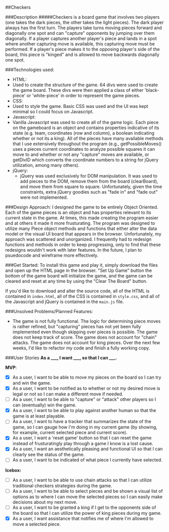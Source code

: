 ##Checkers

###Description
#####Checkers is a board game that involves two players (one takes the dark pieces, the other takes the light pieces). The dark player always has the first turn. The players take turns moving pieces forward and diagonally one spot and can "capture" opponents by jumping over them diagonally. If a player captures another player's piece and lands in a spot where another capturing move is available, this capturing move must be performed. If a player's piece makes it to the opposing player's side of the board, this piece is "kinged" and is allowed to move backwards diagonally one spot.

###Technologies used:
- HTML:
 - Used to create the structure of the game. 64 divs were used to create the game board. These divs were then applied a class of either 'black-piece' or 'white-piece' in order to represent the game pieces.
- CSS: 
 - Used to style the game. Basic CSS was used and the UI was kept minimal so I could focus on Javascript.
- Javascript:
 - Vanilla Javascript was used to create all of the game logic. Each piece on the gameboard is an object and contains properties indicative of its state (e.g. team, coordinates (row and column), a boolean indicating whether or not its a king). All of the pieces have many available methods that I use extensively throughout the program (e.g., getPossibleMoves() uses a pieces current coordinates to analyze possible squares it can move to and whether or not any "capture" moves are available, or getDivID which converts the coordinate numbers to a string for jQuery utilization, among many others).
- jQuery:
  - jQuery was used exclusively for DOM manipulation. It was used to add pieces to the DOM, remove them from the board (clearBoard), and move them from square to square. Unfortunately, given the time constraints, extra jQuery goodies such as "fade in" and "fade out" were not implemented.

###Design Approach:
I designed the game to be entirely Object Oriented. Each of the game pieces is an object and has properties relevant to its current state in the game. At times, this made creating the program easier and at others it made it more frusturating. The program was designed to utilize many Piece object methods and functions that either alter the data model or the visual UI board that appears in the browser. Unfortunately, my approach was scattered and unorganized. I frequently had to redesign functions and methods in order to keep progressing, only to find that these redesigns wouldn't work with later features. In the future, I plan to psuedocode and wireframe more effectively.

###Get Started:
To install this game and play it, simply download the files and open up the HTML page in the browser. "Set Up Game" button the bottom of the game board will initialize the game, and the game can be cleared and reset at any time by using the "Clear The Board" button. 

If you'd like to download and alter the source code, all of the HTML is contained in `index.html`, all of the CSS is contained in `style.css`, and all of the Javascript and jQuery is contained in the `main.js` file.

###Unsolved Problems/Planned Features:
- The game is not fully functional. The logic for determining piece moves is rather refined, but "capturing" pieces has not yet been fully implemented even though skipping over pieces is possible. The game does not keep track of score. The game does not account for "chain" attacks. The game does not account for king pieces. Over the next few weeks, I'd like to refactor my code and finish a fully working copy.


###User Stories
**As a ___, I want ___, so that I can ___.**


**MVP**:
- [x] As a user, I want to be able to move my pieces on the board so I can try and win the game.
- [x] As a user, I want to be notified as to whether or not my desired move is legal or not so I can make a different move if needed.
- [ ] As a user, I want to be able to "capture" or "attack" other players so I can (eventually) win the game.
- [x] As a user, I want to be able to play against another human so that the game is at least playable.
- [ ] As a user, I want to have a tracker that summarizes the state of the game, so I can gauge how I'm doing in my current game (by showing, for example, current selected piece and current score).
- [x] As a user, I want a 'reset game' button so that I can reset the game instead of frusturatingly play through a game I know is a lost cause.
- [x] As a user, I want an aesthetically pleasing and functional UI so that I can clearly see the status of the game.
- [ ] As a user, I want to be indicated of what piece I currently have selected.

**Icebox:**
- [ ] As a user, I want to be able to use chain attacks so that I can utilize traditional checkers strategies during the game.
- [ ] As a user, I want to be able to select pieces and be shown a visual list of options as to where I can move the selected pieces so I can easily make decisions about my next move.
- [ ] As a user, I want to be granted a king if I get to the opponents side of the board so that I can utilize the power of king pieces during my game.
- [x] As a user, I want assistance that notifies me of where I'm allowed to move a selected piece.
